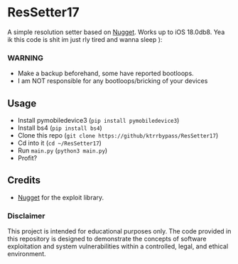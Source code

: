 # ResSetter17
A simple resolution setter based on [Nugget](https://discord.gg/cowabunga). Works up to iOS 18.0db8.
Yea ik this code is shit im just rly tired and wanna sleep ):

### WARNING
- Make a backup beforehand, some have reported bootloops.
- I am NOT responsible for any bootloops/bricking of your devices

## Usage
- Install pymobiledevice3 (`pip install pymobiledevice3`)
- Install bs4 (`pip install bs4`)
- Clone this repo (`git clone https://github/ktrrbypass/ResSetter17`)
- Cd into it (`cd ~/ResSetter17`)
- Run `main.py` (`python3 main.py`)
- Profit?

## Credits
- [Nugget](https://github.com/leminlimez/Nugget) for the exploit library.

### Disclaimer
This project is intended for educational purposes only. The code provided in this repository is designed to demonstrate the concepts of software exploitation and system vulnerabilities within a controlled, legal, and ethical environment.
